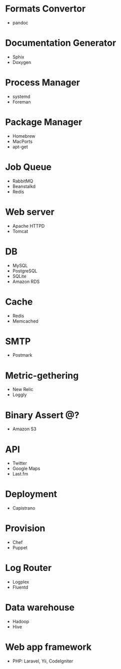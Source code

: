 # Formats Convertor
- pandoc

# Documentation Generator
- Sphix
- Doxygen

# Process Manager
- systemd
- Foreman

# Package Manager
- Homebrew
- MacPorts
- apt-get

# Job Queue
- RabbitMQ
- Beanstalkd
- Redis

# Web server
- Apache HTTPD
- Tomcat

# DB
- MySQL
- PostgreSQL
- SQLite
- Amazon RDS

# Cache
- Redis
- Memcached

# SMTP
- Postmark

# Metric-gethering
- New Relic
- Loggly

# Binary Assert @?
- Amazon S3

# API
- Twitter
- Google Maps
- Last.fm

# Deployment
- Capistrano 

# Provision
- Chef
- Puppet

# Log Router
- Logplex
- Fluentd

# Data warehouse
- Hadoop
- Hive

# Web app framework
- PHP: Laravel, Yii, CodeIgniter